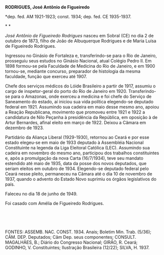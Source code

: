 **RODRIGUES, José Antônio de Figueiredo**

\*dep. fed. AM 1921-1923; const. 1934; dep. fed. CE 1935-1937.

* *

*José Antônio de Figueiredo Rodrigues* nasceu em Sobral (CE) no dia 2 de
outubro de 1873, filho de João de Albuquerque Rodrigues e de Maria Luísa
de Figueiredo Rodrigues.

Ingressou no Ginásio de Fortaleza e, transferindo-se para o Rio de
Janeiro, prosseguiu seus estudos no Ginásio Nacional, atual Colégio
Pedro II. Em 1898 formou-se pela Faculdade de Medicina do Rio de
Janeiro, e em 1900 tornou-se, mediante concurso, preparador de
histologia da mesma faculdade, função que exerceu até 1907.

Chefe dos serviços médicos do Lóide Brasileiro a partir de 1917, assumiu
o cargo de inspetor-geral do porto do Rio de Janeiro em 1920.
Transferindo-se para o Amazonas, onde exerceu a medicina e foi chefe do
Serviço de Saneamento do estado, aí iniciou sua vida política
elegendo-se deputado federal em 1921. Assumindo sua cadeira em maio
desse mesmo ano, apoiou a Reação Republicana, movimento que promoveu
entre 1921 e 1922 a candidatura de Nilo Peçanha à presidência da
República, em oposição à de Artur Bernardes, afinal eleito em março de
1922. Deixou a Câmara em dezembro de 1923.

Partidário da Aliança Liberal (1929-1930), retornou ao Ceará e por esse
estado elegeu-se em maio de 1933 deputado à Assembléia Nacional
Constituinte na legenda da Liga Eleitoral Católica (LEC). Assumindo sua
cadeira em novembro do mesmo ano, participou dos trabalhos constituintes
e, após a promulgação da nova Carta (16/7/1934), teve seu mandato
estendido até maio de 1935, data da posse dos novos deputados, que
seriam eleitos em outubro de 1934. Elegendo-se deputado federal pelo
Ceará nesse pleito, permaneceu na Câmara até o dia 10 de novembro de
1937, quando o advento do Estado Novo suprimiu os órgãos legislativos do
país.

Faleceu no dia 18 de junho de 1949.

Foi casado com Amélia de Figueiredo Rodrigues.

 

 

FONTES: ASSEMB. NAC. CONST. 1934. Anais; Boletim Min. Trab. (5/36); CÂM.
DEP. Deputados; Câm Dep. seus componentes; CONSULT. MAGALHÃES, B.;
Diário do Congresso Nacional; GIRÃO, R. Ceará; GODINHO, V.
Constituintes; Ilustração Brasileira (12/22); SILVA, H. 1937.

 

 
